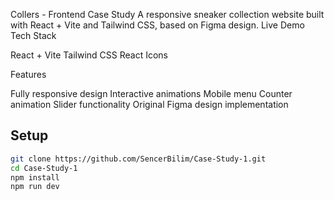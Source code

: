 Collers - Frontend Case Study
A responsive sneaker collection website built with React + Vite and Tailwind CSS, based on Figma design.
Live Demo
Tech Stack

React + Vite
Tailwind CSS
React Icons

Features

Fully responsive design
Interactive animations
Mobile menu
Counter animation
Slider functionality
Original Figma design implementation

## Setup
```bash
git clone https://github.com/SencerBilim/Case-Study-1.git
cd Case-Study-1
npm install
npm run dev
```
